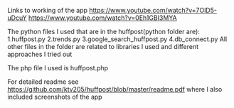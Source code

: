 Links to working of the app https://www.youtube.com/watch?v=7OlD5-uDcuY https://www.youtube.com/watch?v=0Eh1GBI3MYA

The python files I used that are in the huffpost(python folder are): 1.huffpost.py 2.trends.py 3.google_search_huffpost.py 4.db_connect.py All other files in the folder are related to libraries I used and different approaches I tried out

The php file I used is huffpost.php

For detailed readme see https://github.com/ktv205/huffpost/blob/master/readme.pdf where I also included screenshots of the app
